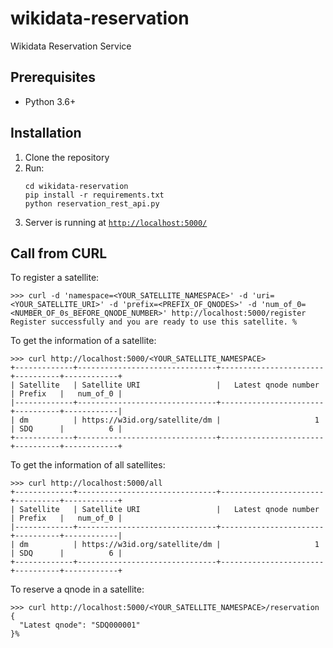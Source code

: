 # wikidata-reservation
Wikidata Reservation Service

## Prerequisites

* Python 3.6+

## Installation

1. Clone the repository
2. Run:
    ```
    cd wikidata-reservation
    pip install -r requirements.txt
    python reservation_rest_api.py
    ```
3. Server is running at [`http://localhost:5000/`](http://localhost:5000/)


## Call from CURL

To register a satellite:

```
>>> curl -d 'namespace=<YOUR_SATELLITE_NAMESPACE>' -d 'uri=<YOUR_SATELLITE_URI>' -d 'prefix=<PREFIX_OF_QNODES>' -d 'num_of_0=<NUMBER_OF_0s_BEFORE_QNODE_NUMBER>' http://localhost:5000/register 
Register successfully and you are ready to use this satellite. %
```

To get the information of a satellite:

```
>>> curl http://localhost:5000/<YOUR_SATELLITE_NAMESPACE>
+-------------+-------------------------------+-----------------------+----------+------------+
| Satellite   | Satellite URI                 |   Latest qnode number | Prefix   |   num_of_0 |
|-------------+-------------------------------+-----------------------+----------+------------|
| dm          | https://w3id.org/satellite/dm |                     1 | SDQ      |          6 |
+-------------+-------------------------------+-----------------------+----------+------------+
```

To get the information of all satellites:
```
>>> curl http://localhost:5000/all
+-------------+-------------------------------+-----------------------+----------+------------+
| Satellite   | Satellite URI                 |   Latest qnode number | Prefix   |   num_of_0 |
|-------------+-------------------------------+-----------------------+----------+------------|
| dm          | https://w3id.org/satellite/dm |                     1 | SDQ      |          6 |
+-------------+-------------------------------+-----------------------+----------+------------+
```

To reserve a qnode in a satellite:

```
>>> curl http://localhost:5000/<YOUR_SATELLITE_NAMESPACE>/reservation
{
  "Latest qnode": "SDQ000001"
}% 
```

